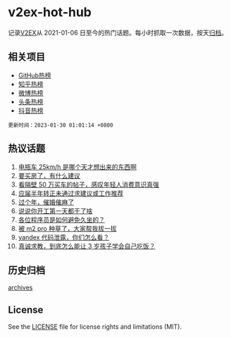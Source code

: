 # v2ex-hot-hub

 记录[V2EX](https://www.v2ex.com/)从 2021-01-06 日至今的热门话题。每小时抓取一次数据，按天[归档](archives)。
 
 ## 相关项目

- [GitHub热榜](https://github.com/it985/github-hot-hub)
- [知乎热榜](https://github.com/it985/zhihu-hot-hub)
- [微博热榜](https://github.com/it985/weibo-hot-hub)
- [头条热榜](https://github.com/it985/toutiao-hot-hub)
- [抖音热榜](https://github.com/it985/douyin-hot-hub)


 `更新时间：2023-01-30 01:01:14 +0800`

## 热议话题

1. [电瓶车 25km/h 是哪个天才想出来的东西啊](https://www.v2ex.com/t/911211)
1. [要买房了，有什么建议](https://www.v2ex.com/t/911245)
1. [看隔壁 50 万买车的帖子，感叹年轻人消费意识真强](https://www.v2ex.com/t/911356)
1. [应届半年转正未通过求建议或工作推荐](https://www.v2ex.com/t/911300)
1. [过个年，催婚催麻了](https://www.v2ex.com/t/911236)
1. [说说你开工第一天都干了啥](https://www.v2ex.com/t/911231)
1. [各位程序员是如何避免久坐的？](https://www.v2ex.com/t/911206)
1. [被 m2 pro 种草了，大家帮我拔一拔](https://www.v2ex.com/t/911357)
1. [yandex 代码泄露，你们怎么看？](https://www.v2ex.com/t/911213)
1. [真诚求教，到底怎么能让 3 岁孩子学会自己吃饭？](https://www.v2ex.com/t/911365)

## 历史归档

[archives](archives)

## License

See the [LICENSE](LICENSE) file for license rights and limitations (MIT).
